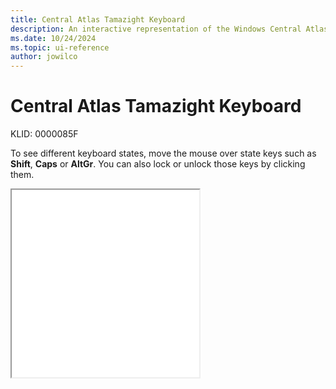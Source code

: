 ```yaml
---
title: Central Atlas Tamazight Keyboard
description: An interactive representation of the Windows Central Atlas Tamazight keyboard. To see different keyboard states, click or move the mouse over the state keys.
ms.date: 10/24/2024
ms.topic: ui-reference
author: jowilco
---
```


# Central Atlas Tamazight Keyboard

KLID: 0000085F

To see different keyboard states, move the mouse over state keys such as **Shift**, **Caps** or **AltGr**. You can also lock or unlock those keys by clicking them.

<iframe src="kbdtzm.html" height="300"></iframe>
